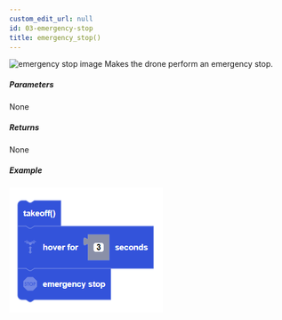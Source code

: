```yaml
---
custom_edit_url: null
id: 03-emergency-stop
title: emergency_stop()
---
```


![emergency stop image](emergency_stop.PNG)
Makes the drone perform an emergency stop.

##### Parameters

 None

##### Returns

None

##### Example

![emergency stop example](emergencystop_example.PNG)
